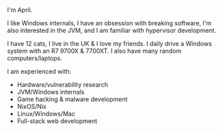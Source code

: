 I'm April.

I like Windows internals, I have an obsession with breaking software, I'm also interested in the JVM, and I am familiar with hypervisor development.

I have 12 cats, I live in the UK & I love my friends. I daily drive a Windows system with an R7 9700X & 7700XT. I also have many random computers/laptops.

I am experienced with:
- Hardware/vulnerability research
- JVM/Windows internals
- Game hacking & malware development
- NixOS/Nix
- Linux/Windows/Mac
- Full-stack web development
